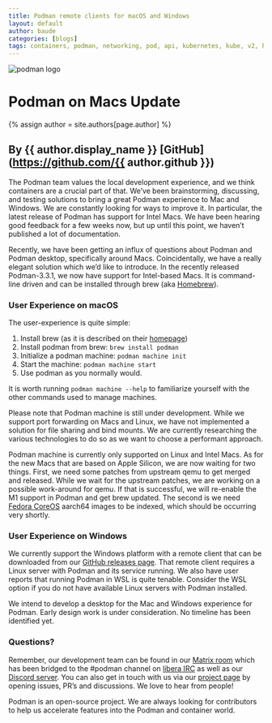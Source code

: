 ```yaml
---
title: Podman remote clients for macOS and Windows 
layout: default
author: baude
categories: [blogs]
tags: containers, podman, networking, pod, api, kubernetes, kube, v2, hpc, windows, mac
---
```

![podman logo](https://podman.io/images/podman.svg)

# Podman on Macs Update 
{% assign author = site.authors[page.author] %}
## By {{ author.display_name }} [GitHub](https://github.com/{{ author.github }})

The Podman team values the local development experience, and we think containers are a crucial part of that. We’ve been brainstorming, discussing, and testing solutions to bring a great Podman experience to Mac and Windows. We are constantly looking for ways to improve it. In particular, the latest release of Podman has support for Intel Macs. We have been hearing good feedback for a few weeks now, but up until this point, we haven’t published a lot of documentation.

<!--readmore-->

Recently, we have been getting an influx of questions about Podman and Podman desktop, specifically around Macs. Coincidentally, we have a really elegant solution which we’d like to introduce. In the recently released Podman-3.3.1, we now have support for Intel-based Macs. It is command-line driven and can be installed through brew (aka [Homebrew](https://brew.sh/)).

### User Experience on macOS
The user-experience is quite simple:

  1. Install brew (as it is described on their [homepage](https://brew.sh/))
  2. Install podman from brew:  `brew install podman`
  3. Initialize a podman machine: `podman machine init`
  4. Start the machine: `podman machine start`
  5. Use podman as you normally would.


It is worth running `podman machine --help` to familiarize yourself with the other commands used to manage machines.

Please note that Podman machine is still under development.  While we support port forwarding on Macs and Linux, we have not implemented a solution for file sharing and bind mounts.  We are currently researching the various technologies to do so as we want to choose a performant approach.

Podman machine is currently only supported on Linux and Intel Macs. As for the new Macs that are based on Apple Silicon, we are now waiting for two things.  First, we need some patches from upstream qemu to get merged and released. While we wait for the upstream patches, we are working on a possible work-around for qemu. If that is successful, we will re-enable the M1 support in Podman and get brew updated. The second is we need [Fedora CoreOS](https://getfedora.org/en/coreos) aarch64 images to be indexed, which should be occurring very shortly.  

### User Experience on Windows 
We currently support the Windows platform with a remote client that can be downloaded from our [GitHub releases page](https://github.com/containers/podman/releases).  That remote client requires a Linux server with Podman and its service running.  We also have user reports that running Podman in WSL is quite tenable.  Consider the WSL option if you do not have available Linux servers with Podman installed.

We intend to develop a desktop for the Mac and Windows experience for Podman.  Early design work is under consideration.  No timeline has been identified yet.

### Questions?
Remember, our development team can be found in our [Matrix room](https://matrix.to/#/#podman:matrix.org) which has been bridged to the #podman channel on [libera IRC](https://libera.chat/) as well as our [Discord server](https://discord.gg/x5GzFF6QH4). You can also get in touch with us via our [project page](https://github.com/containers/podman) by opening issues, PR’s and discussions. We love to hear from people!

Podman is an open-source project. We are always looking for contributors to help us accelerate features into the Podman and container world.


